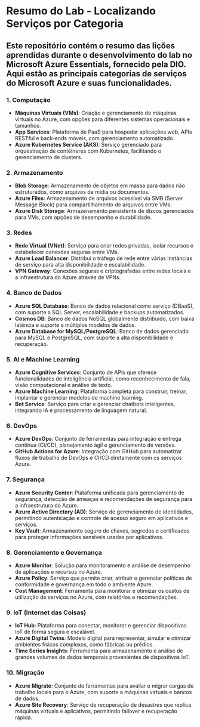 # Resumo do Lab - Localizando Serviços por Categoria
## Este repositório contém o resumo das lições aprendidas durante o desenvolvimento do lab no Microsoft Azure Essentials, fornecido pela DIO. Aqui estão as principais categorias de serviços do Microsoft Azure e suas funcionalidades.


### 1. **Computação**
- **Máquinas Virtuais (VMs)**: Criação e gerenciamento de máquinas virtuais no Azure, com opções para diferentes sistemas operacionais e tamanhos.
- **App Services**: Plataforma de PaaS para hospedar aplicações web, APIs RESTful e back-ends móveis, com gerenciamento automatizado.
- **Azure Kubernetes Service (AKS)**: Serviço gerenciado para orquestração de contêineres com Kubernetes, facilitando o gerenciamento de clusters.

### 2. **Armazenamento**
- **Blob Storage**: Armazenamento de objetos em massa para dados não estruturados, como arquivos de mídia ou documentos.
- **Azure Files**: Armazenamento de arquivos acessível via SMB (Server Message Block) para compartilhamento de arquivos entre VMs.
- **Azure Disk Storage**: Armazenamento persistente de discos gerenciados para VMs, com opções de desempenho e durabilidade.

### 3. **Redes**
- **Rede Virtual (VNet)**: Serviço para criar redes privadas, isolar recursos e estabelecer conexões seguras entre VMs.
- **Azure Load Balancer**: Distribui o tráfego de rede entre várias instâncias de serviço para alta disponibilidade e escalabilidade.
- **VPN Gateway**: Conexões seguras e criptografadas entre redes locais e a infraestrutura do Azure através de VPNs.

### 4. **Banco de Dados**
- **Azure SQL Database**: Banco de dados relacional como serviço (DBaaS), com suporte a SQL Server, escalabilidade e backups automatizados.
- **Cosmos DB**: Banco de dados NoSQL globalmente distribuído, com baixa latência e suporte a múltiplos modelos de dados.
- **Azure Database for MySQL/PostgreSQL**: Banco de dados gerenciado para MySQL e PostgreSQL, com suporte a alta disponibilidade e recuperação.

### 5. **AI e Machine Learning**
- **Azure Cognitive Services**: Conjunto de APIs que oferece funcionalidades de inteligência artificial, como reconhecimento de fala, visão computacional e análise de texto.
- **Azure Machine Learning**: Plataforma completa para construir, treinar, implantar e gerenciar modelos de machine learning.
- **Bot Service**: Serviço para criar e gerenciar chatbots inteligentes, integrando IA e processamento de linguagem natural.

### 6. **DevOps**
- **Azure DevOps**: Conjunto de ferramentas para integração e entrega contínua (CI/CD), planejamento ágil e gerenciamento de versões.
- **GitHub Actions for Azure**: Integração com GitHub para automatizar fluxos de trabalho de DevOps e CI/CD diretamente com os serviços Azure.

### 7. **Segurança**
- **Azure Security Center**: Plataforma unificada para gerenciamento de segurança, detecção de ameaças e recomendações de segurança para a infraestrutura do Azure.
- **Azure Active Directory (AD)**: Serviço de gerenciamento de identidades, permitindo autenticação e controle de acesso seguro em aplicativos e serviços.
- **Key Vault**: Armazenamento seguro de chaves, segredos e certificados para proteger informações sensíveis usadas por aplicativos.

### 8. **Gerenciamento e Governança**
- **Azure Monitor**: Solução para monitoramento e análise de desempenho de aplicações e recursos no Azure.
- **Azure Policy**: Serviço que permite criar, atribuir e gerenciar políticas de conformidade e governança em todo o ambiente Azure.
- **Cost Management**: Ferramenta para monitorar e otimizar os custos de utilização de serviços no Azure, com relatórios e recomendações.

### 9. **IoT (Internet das Coisas)**
- **IoT Hub**: Plataforma para conectar, monitorar e gerenciar dispositivos IoT de forma segura e escalável.
- **Azure Digital Twins**: Modelo digital para representar, simular e otimizar ambientes físicos complexos, como fábricas ou prédios.
- **Time Series Insights**: Ferramenta para armazenamento e análise de grandes volumes de dados temporais provenientes de dispositivos IoT.

### 10. **Migração**
- **Azure Migrate**: Conjunto de ferramentas para avaliar e migrar cargas de trabalho locais para o Azure, com suporte a máquinas virtuais e bancos de dados.
- **Azure Site Recovery**: Serviço de recuperação de desastres que replica máquinas virtuais e aplicativos, permitindo failover e recuperação rápida.
